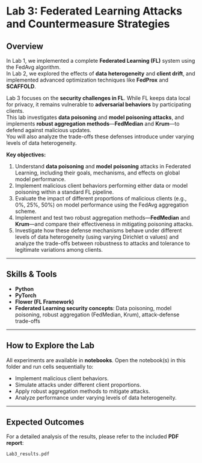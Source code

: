 # Lab 3: Federated Learning Attacks and Countermeasure Strategies

## Overview

In Lab 1, we implemented a complete **Federated Learning (FL)** system using the FedAvg algorithm.  
In Lab 2, we explored the effects of **data heterogeneity** and **client drift**, and implemented advanced optimization techniques like **FedProx** and **SCAFFOLD**.  

Lab 3 focuses on the **security challenges in FL**. While FL keeps data local for privacy, it remains vulnerable to **adversarial behaviors** by participating clients.  
This lab investigates **data poisoning** and **model poisoning attacks**, and implements **robust aggregation methods**—**FedMedian** and **Krum**—to defend against malicious updates.  
You will also analyze the trade-offs these defenses introduce under varying levels of data heterogeneity.

**Key objectives:**
1. Understand **data poisoning** and **model poisoning** attacks in Federated Learning, including their goals, mechanisms, and effects on global model performance.  
2. Implement malicious client behaviors performing either data or model poisoning within a standard FL pipeline.  
3. Evaluate the impact of different proportions of malicious clients (e.g., 0%, 25%, 50%) on model performance using the FedAvg aggregation scheme.  
4. Implement and test two robust aggregation methods—**FedMedian** and **Krum**—and compare their effectiveness in mitigating poisoning attacks.  
5. Investigate how these defense mechanisms behave under different levels of data heterogeneity (using varying Dirichlet α values) and analyze the trade-offs between robustness to attacks and tolerance to legitimate variations among clients.

---

## Skills & Tools

- **Python**  
- **PyTorch**  
- **Flower (FL Framework)**  
- **Federated Learning security concepts**: Data poisoning, model poisoning, robust aggregation (FedMedian, Krum), attack-defense trade-offs  

---

## How to Explore the Lab

All experiments are available in **notebooks**. Open the notebook(s) in this folder and run cells sequentially to:  
- Implement malicious client behaviors.  
- Simulate attacks under different client proportions.  
- Apply robust aggregation methods to mitigate attacks.  
- Analyze performance under varying levels of data heterogeneity.  

---

## Expected Outcomes

For a detailed analysis of the results, please refer to the included **PDF report**:  

`Lab3_results.pdf`